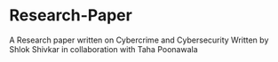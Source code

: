 # Research-Paper
A Research paper written on Cybercrime and Cybersecurity
Written by Shlok Shivkar in collaboration with Taha Poonawala
